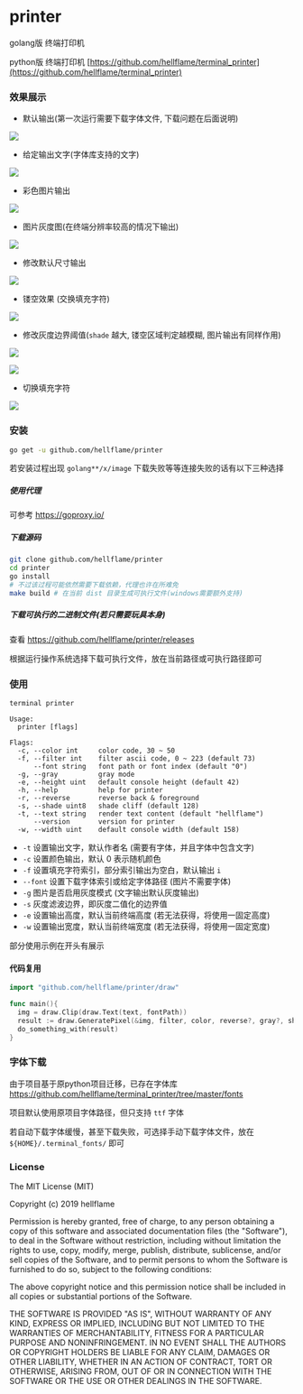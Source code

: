 # printer

golang版 终端打印机 

python版 终端打印机 [https://github.com/hellflame/terminal_printer](https://github.com/hellflame/terminal_printer)

### 效果展示

- 默认输出(第一次运行需要下载字体文件, 下载问题在后面说明)

![](./image/example1.png)

- 给定输出文字(字体库支持的文字)

![](./image/example2.png)

- 彩色图片输出

![](./image/example3.png)

- 图片灰度图(在终端分辨率较高的情况下输出)

![](./image/example4.png)

- 修改默认尺寸输出

![](./image/example5.png)

- 镂空效果 (交换填充字符)

![](./image/example6.png)

- 修改灰度边界阈值(`shade` 越大, 镂空区域判定越模糊, 图片输出有同样作用)

![](./image/example7.png)

![](./image/example8.png)

- 切换填充字符

![](./image/example9.png)

### 安装

```bash
go get -u github.com/hellflame/printer
```

若安装过程出现 `golang**/x/image` 下载失败等等连接失败的话有以下三种选择

##### 使用代理

可参考 https://goproxy.io/

##### 下载源码

```bash
git clone github.com/hellflame/printer
cd printer
go install
# 不过该过程可能依然需要下载依赖，代理也许在所难免
make build # 在当前 dist 目录生成可执行文件(windows需要额外支持)
```

##### 下载可执行的二进制文件(若只需要玩具本身)

查看 https://github.com/hellflame/printer/releases 

根据运行操作系统选择下载可执行文件，放在当前路径或可执行路径即可

### 使用

```
terminal printer

Usage:
  printer [flags]

Flags:
  -c, --color int     color code, 30 ~ 50
  -f, --filter int    filter ascii code, 0 ~ 223 (default 73)
      --font string   font path or font index (default "0")
  -g, --gray          gray mode
  -e, --height uint   default console height (default 42)
  -h, --help          help for printer
  -r, --reverse       reverse back & foreground
  -s, --shade uint8   shade cliff (default 128)
  -t, --text string   render text content (default "hellflame")
      --version       version for printer
  -w, --width uint    default console width (default 158)
```

- `-t` 设置输出文字，默认作者名 (需要有字体，并且字体中包含文字)
- `-c` 设置颜色输出，默认 0 表示随机颜色
- `-f` 设置填充字符索引，部分索引输出为空白，默认输出 `i`
- `--font` 设置下载字体索引或给定字体路径 (图片不需要字体)
- `-g` 图片是否启用灰度模式 (文字输出默认灰度输出)
- `-s` 灰度滤波边界，即灰度二值化的边界值
- `-e` 设置输出高度，默认当前终端高度 (若无法获得，将使用一固定高度)
- `-w` 设置输出宽度，默认当前终端宽度 (若无法获得，将使用一固定宽度) 

部分使用示例在开头有展示

#### 代码复用

```go
import "github.com/hellflame/printer/draw"

func main(){
  img = draw.Clip(draw.Text(text, fontPath))
  result := draw.GeneratePixel(&img, filter, color, reverse?, gray?, shade)
  do_something_with(result)
}
```

### 字体下载

由于项目基于原python项目迁移，已存在字体库 https://github.com/hellflame/terminal_printer/tree/master/fonts

项目默认使用原项目字体路径，但只支持 `ttf` 字体

若自动下载字体缓慢，甚至下载失败，可选择手动下载字体文件，放在 `${HOME}/.terminal_fonts/` 即可

### License

The MIT License (MIT)

Copyright (c) 2019 hellflame

Permission is hereby granted, free of charge, to any person obtaining a copy
of this software and associated documentation files (the "Software"), to deal
in the Software without restriction, including without limitation the rights
to use, copy, modify, merge, publish, distribute, sublicense, and/or sell
copies of the Software, and to permit persons to whom the Software is
furnished to do so, subject to the following conditions:

The above copyright notice and this permission notice shall be included in all
copies or substantial portions of the Software.

THE SOFTWARE IS PROVIDED "AS IS", WITHOUT WARRANTY OF ANY KIND, EXPRESS OR
IMPLIED, INCLUDING BUT NOT LIMITED TO THE WARRANTIES OF MERCHANTABILITY,
FITNESS FOR A PARTICULAR PURPOSE AND NONINFRINGEMENT. IN NO EVENT SHALL THE
AUTHORS OR COPYRIGHT HOLDERS BE LIABLE FOR ANY CLAIM, DAMAGES OR OTHER
LIABILITY, WHETHER IN AN ACTION OF CONTRACT, TORT OR OTHERWISE, ARISING FROM,
OUT OF OR IN CONNECTION WITH THE SOFTWARE OR THE USE OR OTHER DEALINGS IN THE
SOFTWARE.